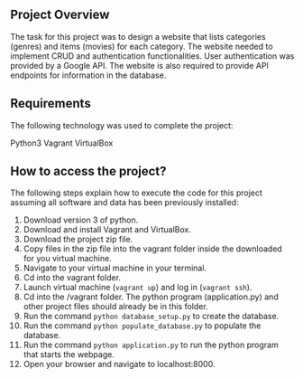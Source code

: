 ## Project Overview

The task for this project was to design a website that lists categories (genres) and items (movies) for each category. The website needed to implement CRUD and authentication functionalities. User authentication was provided by a Google API. The website is also required to provide API endpoints for information in the database.

## Requirements

The following technology was used to complete the project:

Python3
Vagrant
VirtualBox


##  How to access the project?

The following steps explain how to execute the code for this project assuming all software and data has been previously installed:

 1. Download version 3 of python.
 2. Download and install Vagrant and VirtualBox.
 3. Download the project zip file.
 4. Copy files in the zip file into the vagrant folder inside the downloaded for you virtual machine.
 5. Navigate to your virtual machine in your terminal.
 6. Cd into the vagrant folder.
 7. Launch virtual machine (`vagrant up`) and log in (`vagrant ssh`).
 8. Cd into the /vagrant folder. The python program (application.py) and other project files should already be in this folder.
 9. Run the command `python database_setup.py` to create the database.
 10. Run the command `python populate_database.py` to populate the database.
 11. Run the command `python application.py` to run the python program that starts the webpage.
 12. Open your browser and navigate to localhost:8000.
